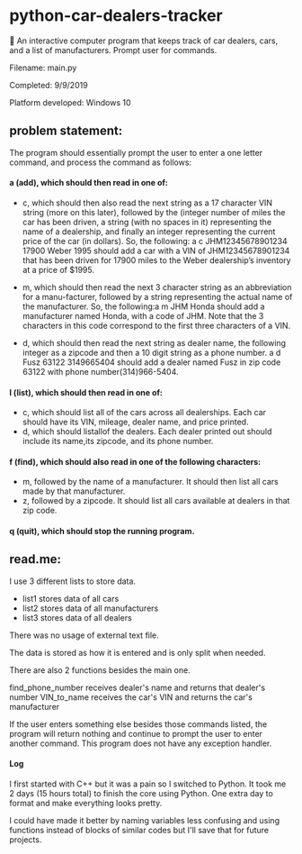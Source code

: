 # python-car-dealers-tracker
🚗 An interactive computer program that keeps track of car dealers, cars, and a list of manufacturers. Prompt user for commands. 

Filename: main.py

Completed: 9/9/2019

Platform developed: Windows 10

## problem statement: 
The program should essentially prompt the user to enter a one letter command, and process the command as follows:
#### a (add), which should then read in one of:
- c, which should then also read the next string as a 17 character VIN string (more on this later), followed by the (integer number of 
miles the car has been driven, a string (with no spaces in it) representing the name of a dealership, and finally an integer 
representing the current price of the car (in dollars). So, the following: a c JHM12345678901234 17900 Weber 1995 should add a car with a VIN of JHM12345678901234 that has been driven for 
17900 miles to the Weber dealership’s inventory at a price of $1995.

- m, which should then read the next 3 character string as an abbreviation for a manu-facturer, followed by a string representing 
the actual name of the manufacturer. So, the following:a m JHM Honda should add a manufacturer named Honda, with a code of JHM. Note that the 3 characters in this code 
correspond to the first three characters of a VIN.

- d, which should then read the next string as dealer name, the following integer as a zipcode and then a 10 digit string as a phone
number. a d Fusz 63122 3149665404 should add a dealer named Fusz in zip code 63122 with phone number(314)966-5404.

#### l (list), which should then read in one of:
- c, which should list all of the cars across all dealerships. Each car should have its VIN, mileage, dealer name, and price printed.
- d, which should listallof the dealers. Each dealer printed out should include its name,its zipcode, and its phone number.

#### f (find), which should also read in one of the following characters:
- m, followed by the name of a manufacturer. It should then list all cars made by that manufacturer. 
- z, followed by a zipcode. It should list all cars available at dealers in that zip code.

#### q (quit), which should stop the running program.

## read.me:
I use 3 different lists to store data. 

- list1 stores data of all cars
- list2 stores data of all manufacturers
- list3 stores data of all dealers

There was no usage of external text file.

The data is stored as how it is entered and is only split when needed.

There are also 2 functions besides the main one.

find_phone_number receives dealer's name and returns that dealer's number
VIN_to_name receives the car's VIN and returns the car's manufacturer

If the user enters something else besides those commands listed, the program will
return nothing and continue to prompt the user to enter another command. 
This program does not have any exception handler. 

#### Log

I first started with C++ but it was a pain so I switched to Python.
It took me 2 days (15 hours total) to finish the core using Python. One extra
day to format and make everything looks pretty. 

I could have made it better by naming variables less confusing and using functions
instead of blocks of similar codes but I'll save that for future projects.

